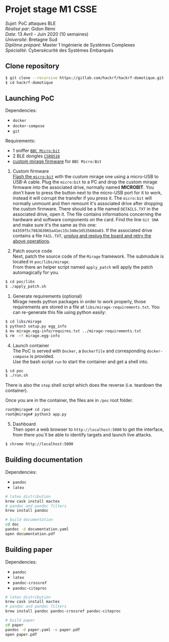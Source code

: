 # Projet stage M1 CSSE

*Sujet*: PoC attaques BLE  
*Réalisé par*: Gidon Rémi  
*Date*: 13 Avril - Juin 2020 (10 semaines)  
*Université*: Bretagne Sud  
*Diplôme préparé*: Master 1 Ingénierie de Systèmes Complexes  
*Spécialité*: Cybersécurité des Systèmes Embarqués  

## Clone repository

```bash
$ git clone --recursive https://gitlab.com/hackrf/hackrf-domotique.git
$ cd hackrf-domotique
```

## Launching PoC

Dependencies:
- `docker`
- `docker-compose`
- `git`

Requirements:
- 1 sniffer [`BBC Micro:bit`](https://microbit.org/)
- 2 BLE dongles [`CSR8510`](https://www.adafruit.com/product/1327)
- [custom mirage firmware](https://redmine.laas.fr/laas/mirage/btlejack-custom-firmware.git) for `BBC Micro:Bit`

1. Custom firmware  
[Flash the `micro:bit`](https://microbit.org/get-started/user-guide/firmware/) with the custom mirage one using a micro-USB to USB-A cable. Plug the `micro:bit` to a PC and drop the custom mirage firmware into the associated drive, normally named **MICROBIT**. You don't have to press the button next to the micro-USB port for it to work, instead it will corrupt the transfer if you press it. The `micro:bit` will normally unmount and then remount it's associated drive after dropping the custom firmware. There should be a file named `DETAILS.TXT` in the associated drive, open it. The file contains informations concerning the hardware and software components on the card. Find the line `Git SHA` and make sure it's the same as this one: `64359f5c786363065a41ec15c348e3d53568da03`. If the associated drive contains a file `FAIL.TXT`, [unplug and replug the board and retry the above operations](https://support.microbit.org/support/solutions/articles/19000082598-maintenance-mode).

2. Patch source code  
Next, patch the source code of the `Mirage` framework. The submodule is located in `poc/libs/mirage`.  
From there an helper script named `apply_patch` will apply the patch automagically for you.
```bash
$ cd poc/libs
$ ./apply_patch.sh
```

1. Generate requirements (optional)  
Mirage needs python packages in order to work properly, those requirements are stored in a file at `libs/mirage-requirements.txt`. You can re-generate this file using python easily:
```bash
$ cd libs/mirage
$ python3 setup.py egg_info
$ mv mirage.egg-info/requires.txt ../mirage-requirements.txt
$ rm -rf mirage.egg-info
```

4. Launch container  
The PoC is served with `Docker`, a `Dockerfile` and corresponding `docker-compose` is provided.  
Use the bash script `run` to start the container and get a shell into.
```bash
$ cd poc
$ ./run.sh
```
There is also the `stop` shell script which does the reverse (i.e. teardown the container).

Once you are in the container, the files are in `/poc` root folder.
```bash
root@mirage# cd /poc
root@mirage# python3 app.py
```

5. Dashboard  
Then open a web browser to `http://localhost:5000` to get the interface, from there you`ll be able to identify targets and launch live attacks.
```bash
$ chrome http://localhost:5000
```

## Building documentation

Dependencies:
- `pandoc`
- `latex`

```bash
# latex distribution
brew cask install mactex
# pandoc and pandoc filters
brew install pandoc

# build documentation
cd doc
pandoc -d documentation.yaml
open documentation.pdf
```

## Building paper

Dependencies:
- `pandoc`
- `latex`
- `pandoc-crossref`
- `pandoc-citeproc`

```bash
# latex distribution
brew cask install mactex
# pandoc and pandoc filters
brew install pandoc pandoc-crossref pandoc-citeproc

# build paper
cd paper
pandoc -d paper.yaml -o paper.pdf
open paper.pdf
```